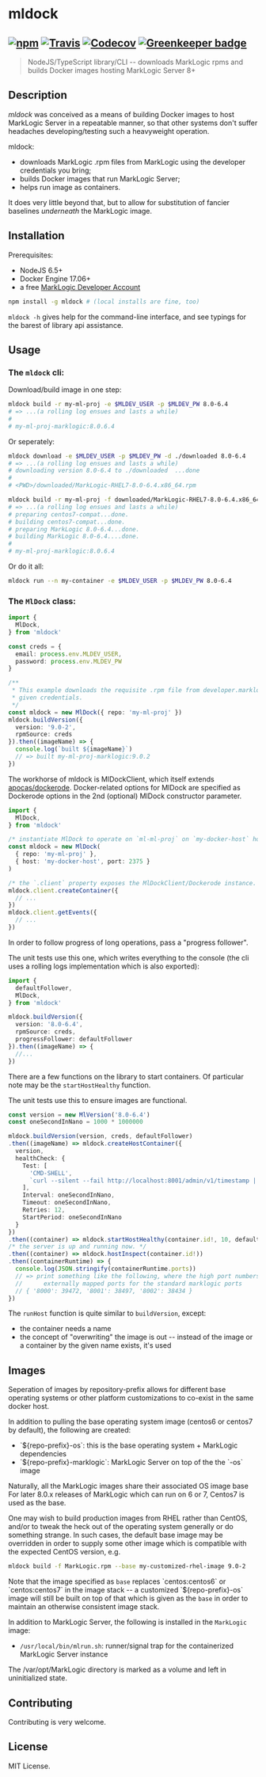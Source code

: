 # mldock
[![npm](https://img.shields.io/npm/v/mldock.svg)](https://www.npmjs.com/package/mldock)
[![Travis](https://img.shields.io/travis/laurelnaiad/mldock/master.svg)](https://travis-ci.org/laurelnaiad/mldock)
[![Codecov](https://img.shields.io/codecov/c/github/laurelnaiad/mldock/master.svg)](https://codecov.io/gh/laurelnaiad/mldock)
[![Greenkeeper badge](https://badges.greenkeeper.io/laurelnaiad/mldock.svg)](https://greenkeeper.io/)
---
> NodeJS/TypeScript library/CLI -- downloads MarkLogic rpms and builds Docker images hosting MarkLogic Server 8+

## Description

_mldock_ was conceived as a means of building Docker images to host MarkLogic Server in a repeatable manner, so that other systems don't suffer headaches developing/testing such a heavyweight operation.

mldock:

* downloads MarkLogic .rpm files from MarkLogic using the developer credentials you bring;
* builds Docker images that run MarkLogic Server;
* helps run image as containers.

It does very little beyond that, but to allow for substitution of fancier baselines _underneath_ the MarkLogic image.

## Installation

Prerequisites:
* NodeJS 6.5+
* Docker Engine 17.06+
* a free [MarkLogic Developer Account](https://developer.marklogic.com/people/signup)

```bash
npm install -g mldock # (local installs are fine, too)
```

`mldock -h` gives help for the command-line interface, and see typings for the barest of library api assistance.

## Usage

### The `mldock` cli:

Download/build image in one step:
```bash
mldock build -r my-ml-proj -e $MLDEV_USER -p $MLDEV_PW 8.0-6.4
# => ...(a rolling log ensues and lasts a while)
#
# my-ml-proj-marklogic:8.0.6.4
```

Or seperately:
```bash
mldock download -e $MLDEV_USER -p $MLDEV_PW -d ./downloaded 8.0-6.4
# => ...(a rolling log ensues and lasts a while)
# downloading version 8.0-6.4 to ./downloaded  ...done
#
# <PWD>/downloaded/MarkLogic-RHEL7-8.0-6.4.x86_64.rpm

mldock build -r my-ml-proj -f downloaded/MarkLogic-RHEL7-8.0-6.4.x86_64.rpm 8.0-6.4
# => ...(a rolling log ensues and lasts a while)
# preparing centos7-compat...done.
# building centos7-compat...done.
# preparing MarkLogic 8.0-6.4...done.
# building MarkLogic 8.0-6.4....done.
#
# my-ml-proj-marklogic:8.0.6.4
```

Or do it all:
```bash
mldock run --n my-container -e $MLDEV_USER -p $MLDEV_PW 8.0-6.4
```

### The `MlDock` class:

```typescript
import {
  MlDock,
} from 'mldock'

const creds = {
  email: process.env.MLDEV_USER,
  password: process.env.MLDEV_PW
}

/**
 * This example downloads the requisite .rpm file from developer.marklogic.com using the
 * given credentials.
 */
const mldock = new MlDock({ repo: 'my-ml-proj' })
mldock.buildVersion({
  version: '9.0-2',
  rpmSource: creds
}).then((imageName) => {
  console.log(`built ${imageName}`)
  // => built my-ml-proj-marklogic:9.0.2
})
```

The workhorse of mldock is MlDockClient, which itself extends [apocas/dockerode](https://github.com/apocas/dockerode). Docker-related options for MlDock are specified as Dockerode options in the 2nd (optional) MlDock constructor parameter.

```typescript
import {
  MlDock,
} from 'mldock'

/* instantiate MlDock to operate on `ml-ml-proj` on `my-docker-host` host. */
const mldock = new MlDock(
  { repo: 'my-ml-proj' },
  { host: 'my-docker-host', port: 2375 }
)

/* the `.client` property exposes the MlDockClient/Dockerode instance. */
mldock.client.createContainer({
  // ...
})
mldock.client.getEvents({
  // ...
})
```

In order to follow progress of long operations, pass a "progress follower".

The unit tests use this one, which writes everything to the console (the cli uses a rolling logs implementation which is also exported):

```typescript
import {
  defaultFollower,
  MlDock,
} from 'mldock'

mldock.buildVersion({
  version: '8.0-6.4',
  rpmSource: creds,
  progressFollower: defaultFollower
}).then((imageName) => {
  //...
})
```

There are a few functions on the library to start containers.
Of particular note may be the `startHostHealthy` function.

The unit tests use this to ensure images are functional.

```typescript
const version = new MlVersion('8.0-6.4')
const oneSecondInNano = 1000 * 1000000

mldock.buildVersion(version, creds, defaultFollower)
.then((imageName) => mldock.createHostContainer({
  version,
  healthCheck: {
    Test: [
      'CMD-SHELL',
      `curl --silent --fail http://localhost:8001/admin/v1/timestamp || exit 1`
    ],
    Interval: oneSecondInNano,
    Timeout: oneSecondInNano,
    Retries: 12,
    StartPeriod: oneSecondInNano
  }
})
.then((container) => mldock.startHostHealthy(container.id!, 10, defaultFollower))
/* the server is up and running now. */
.then((container) => mldock.hostInspect(container.id!))
.then((containerRuntime) => {
  console.log(JSON.stringify(containerRuntime.ports))
  // => print something like the following, where the high port numbers are the
  //      externally mapped ports for the standard marklogic ports
  // { '8000': 39472, '8001': 38497, '8002': 38434 }
})
```

The `runHost` function is quite similar to `buildVersion`, except:

* the container needs a name
* the concept of "overwriting" the image is out -- instead of the image or a
container by the given name exists, it's used

## Images

Seperation of images by repository-prefix allows for different base operating systems or other platform customizations to co-exist in the same docker host.

In addition to pulling the base operating system image (centos6 or centos7 by default), the following are created:

* \`${repo-prefix}-os\`: this is the base operating system + MarkLogic dependencies
* \`${repo-prefix}-marklogic\`: MarkLogic Server on top of the the \`-os\` image

Naturally, all the MarkLogic images share their associated OS image base For later 8.0.x releases of MarkLogic which can run on 6 or 7, Centos7 is used as the base.

One may wish to build production images from RHEL rather than CentOS, and/or to tweak the heck out of the operating system generally or do something strange. In such cases, the default base image may be overridden in order to supply some other image which is compatible with the expected CentOS version, e.g.

```bash
mldock build -f MarkLogic.rpm --base my-customized-rhel-image 9.0-2
```

Note that the image specified as `base` replaces  \`centos:centos6\` or \`centos:centos7\` in the image stack -- a customized \`${repo-prefix}-os\` image will still be built on top of that which is given as the `base` in order to maintain an otherwise consistent image stack.

In addition to MarkLogic Server, the following is installed in the `MarkLogic` image:

* `/usr/local/bin/mlrun.sh`: runner/signal trap for the containerized MarkLogic Server instance

The /var/opt/MarkLogic directory is marked as a volume and left in uninitialized state.

## Contributing

Contributing is very welcome.

## License

MIT License.
